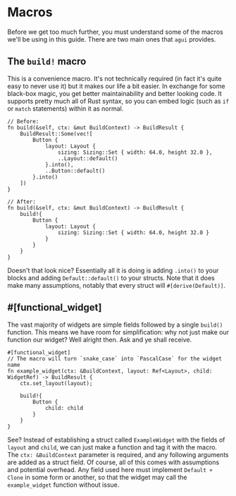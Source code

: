 # Macros

Before we get too much further, you must understand some of the macros we'll be using in this guide. There are two main ones that `agui` provides.

## The `build!` macro

This is a convenience macro. It's not technically required (in fact it's quite easy to never use it) but it makes our life a bit easier. In exchange for some black-box magic, you get better maintainability and better looking code. It supports pretty much all of Rust syntax, so you can embed logic (such as `if` or `match` statements) within it as normal.

```rust,noplaypen
// Before:
fn build(&self, ctx: &mut BuildContext) -> BuildResult {
    BuildResult::Some(vec![
        Button {
            layout: Layout {
                sizing: Sizing::Set { width: 64.0, height 32.0 },
                ..Layout::default()
            }.into(),
            ..Button::default()
        }.into()
    ])
}

// After:
fn build(&self, ctx: &mut BuildContext) -> BuildResult {
    build!{
        Button {
            layout: Layout {
                sizing: Sizing::Set { width: 64.0, height 32.0 }
            }
        }
    }
}
```

Doesn't that look nice? Essentially all it is doing is adding `.into()` to your blocks and adding `Default::default()` to your structs. Note that it does make many assumptions, notably that every struct will `#[derive(Default)]`.

## #[functional_widget]

The vast majority of widgets are simple fields followed by a single `build()` function. This means we have room for simplification: why not just make our function our widget? Well alright then. Ask and ye shall receive.

```rust,noplaypen
#[functional_widget]
// The macro will turn `snake_case` into `PascalCase` for the widget name
fn example_widget(ctx: &BuildContext, layout: Ref<Layout>, child: WidgetRef) -> BuildResult {
    ctx.set_layout(layout);
    
    build!{
        Button {
            child: child
        }
    }
}
```

See? Instead of establishing a struct called `ExampleWidget` with the fields of `layout` and `child`, we can just make a function and tag it with the macro. The `ctx: &BuildContext` parameter is required, and any following arguments are added as a struct field. Of course, all of this comes with assumptions and potential overhead. Any field used here must implement `Default + Clone` in some form or another, so that the widget may call the `example_widget` function without issue.